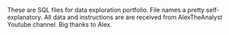 These are SQL files for data exploration portfolio. File names a pretty self-explanatory.
All data and instructions are are received from AlexTheAnalyst Youtube channel. Big thanks to Alex.
